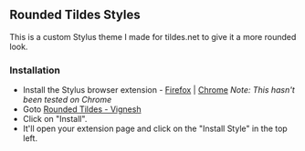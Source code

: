 ## Rounded Tildes Styles  
This is a custom Stylus theme I made for tildes.net to give it a more rounded look.

### Installation  
 - Install the Stylus browser extension - [Firefox](https://addons.mozilla.org/en-US/firefox/addon/styl-us/) | [Chrome](https://chrome.google.com/webstore/detail/stylus/clngdbkpkpeebahjckkjfobafhncgmne)
  _Note: This hasn't been tested on Chrome_
 - Goto  [Rounded Tildes - Vignesh](https://userstyles.world/style/10370/rounded-tildes-vignesh)
 - Click on "Install".
 - It'll open your extension page and click on the "Install Style" in the top left.  
